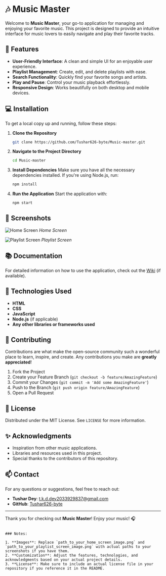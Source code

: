 

# 🎶 Music Master

Welcome to **Music Master**, your go-to application for managing and enjoying your favorite music. This project is designed to provide an intuitive interface for music lovers to easily navigate and play their favorite tracks.

## 🚀 Features

- **User-Friendly Interface**: A clean and simple UI for an enjoyable user experience.
- **Playlist Management**: Create, edit, and delete playlists with ease.
- **Search Functionality**: Quickly find your favorite songs and artists.
- **Play and Pause**: Control your music playback effortlessly.
- **Responsive Design**: Works beautifully on both desktop and mobile devices.

## 💻 Installation

To get a local copy up and running, follow these steps:

1. **Clone the Repository**
   ```bash
   git clone https://github.com/Tushar626-byte/Music-master.git
   ```

2. **Navigate to the Project Directory**
   ```bash
   cd Music-master
   ```

3. **Install Dependencies**
   Make sure you have all the necessary dependencies installed. If you're using Node.js, run:
   ```bash
   npm install
   ```

4. **Run the Application**
   Start the application with:
   ```bash
   npm start
   ```

## 🎨 Screenshots

![Home Screen](path_to_your_home_screen_image.png)
*Home Screen*

![Playlist Screen](path_to_your_playlist_screen_image.png)
*Playlist Screen*

## 📚 Documentation

For detailed information on how to use the application, check out the [Wiki](https://github.com/Tushar626-byte/Music-master/wiki) (if available).

## 🔧 Technologies Used

- **HTML**
- **CSS**
- **JavaScript**
- **Node.js** (if applicable)
- **Any other libraries or frameworks used**

## 🤝 Contributing

Contributions are what make the open-source community such a wonderful place to learn, inspire, and create. Any contributions you make are **greatly appreciated**!

1. Fork the Project
2. Create your Feature Branch (`git checkout -b feature/AmazingFeature`)
3. Commit your Changes (`git commit -m 'Add some AmazingFeature'`)
4. Push to the Branch (`git push origin feature/AmazingFeature`)
5. Open a Pull Request

## 📄 License

Distributed under the MIT License. See `LICENSE` for more information.

## ✨ Acknowledgments

- Inspiration from other music applications.
- Libraries and resources used in this project.
- Special thanks to the contributors of this repository.

## 📫 Contact

For any questions or suggestions, feel free to reach out:

- **Tushar Dey**: [t.k.d.dey2033929837@gmail.com](mailto:t.k.d.dey2033929837@gmail.com)
- **GitHub**: [Tushar626-byte](https://github.com/Tushar626-byte)

---

Thank you for checking out **Music Master**! Enjoy your music! 🎧
```

### Notes:

1. **Images**: Replace `path_to_your_home_screen_image.png` and `path_to_your_playlist_screen_image.png` with actual paths to your screenshots if you have them.
2. **Customization**: Adjust the features, technologies, and acknowledgments based on your actual project details.
3. **License**: Make sure to include an actual license file in your repository if you reference it in the README.
